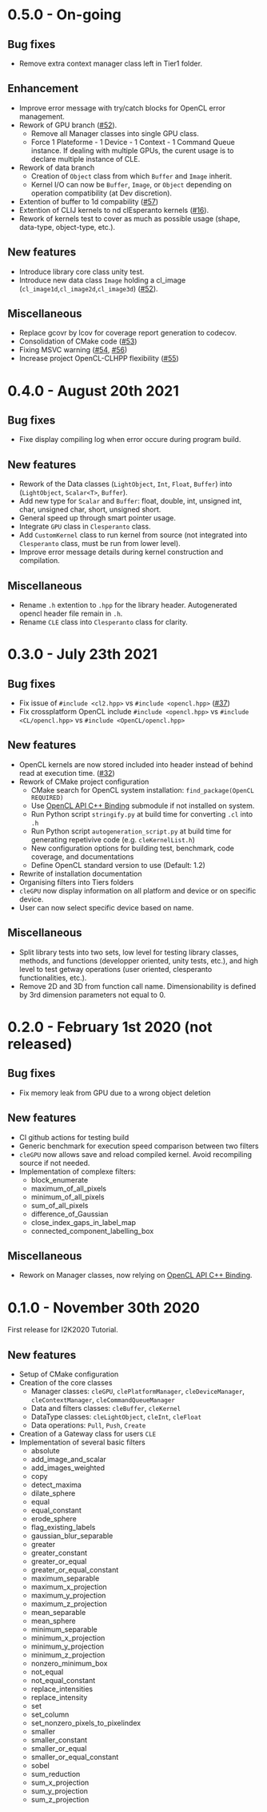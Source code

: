 # 0.5.0 - On-going

## Bug fixes
- Remove extra context manager class left in Tier1 folder.

## Enhancement
- Improve error message with try/catch blocks for OpenCL error management.
- Rework of GPU branch ([#52](https://github.com/clEsperanto/CLIc_prototype/pull/52)).
    - Remove all Manager classes into single GPU class.
    - Force 1 Plateforme - 1 Device - 1 Context - 1 Command Queue instance. If dealing with multiple GPUs, the curent usage is to declare multiple instance of CLE.
- Rework of data branch
    - Creation of `Object` class from which `Buffer` and `Image` inherit.
    - Kernel I/O can now be `Buffer`, `Image`, or `Object` depending on operation compatibility (at Dev discretion). 
- Extention of buffer to 1d compability ([#57](https://github.com/clEsperanto/CLIc_prototype/issues/57))
- Extention of CLIJ kernels to nd clEsperanto kernels ([#16](https://github.com/clEsperanto/clij-opencl-kernels/issues/17)).
- Rework of kernels test to cover as much as possible usage (shape, data-type, object-type, etc.).

## New features  
- Introduce library core class unity test.
- Introduce new data class `Image` holding a cl_image (`cl_image1d`,`cl_image2d`,`cl_image3d`) ([#52](https://github.com/clEsperanto/CLIc_prototype/pull/52)). 

## Miscellaneous
- Replace gcovr by lcov for coverage report generation to codecov.
- Consolidation of CMake code ([#53](https://github.com/clEsperanto/CLIc_prototype/pull/53))
- Fixing MSVC warning ([#54](https://github.com/clEsperanto/CLIc_prototype/pull/54), [#56](https://github.com/clEsperanto/CLIc_prototype/pull/56))
- Increase project OpenCL-CLHPP flexibility ([#55](https://github.com/clEsperanto/CLIc_prototype/pull/55))

# 0.4.0 - August 20th 2021

## Bug fixes
- Fixe display compiling log when error occure during program build.

## New features  
- Rework of the Data classes (`LightObject`, `Int`, `Float`, `Buffer`) into (`LightObject`, `Scalar<T>`, `Buffer`).
- Add new type for `Scalar` and `Buffer`: float, double, int, unsigned int, char, unsigned char, short, unsigned short.
- General speed up through smart pointer usage.
- Integrate `GPU` class in `Clesperanto` class.
- Add `CustomKernel` class to run kernel from source (not integrated into `Clesperanto` class, must be run from lower level).
- Improve error message details during kernel construction and compilation.

## Miscellaneous
- Rename `.h` extention to `.hpp` for the library header. Autogenerated opencl header file remain in `.h`.
- Rename `CLE` class into `Clesperanto` class for clarity.

# 0.3.0 - July 23th 2021

## Bug fixes
- Fix issue of `#include <cl2.hpp>` vs `#include <opencl.hpp>` ([#37](https://github.com/clEsperanto/CLIc_prototype/issues/37))
- Fix crossplatform OpenCL include `#include <opencl.hpp>` vs `#include <CL/opencl.hpp>` vs `#include <OpenCL/opencl.hpp>`

## New features  

- OpenCL kernels are now stored included into header instead of behind read at execution time. ([#32](https://github.com/clEsperanto/CLIc_prototype/issues/32))
- Rework of CMake project configuration
  - CMake search for OpenCL system installation: `find_package(OpenCL REQUIRED)`
  - Use [OpenCL API C++ Binding](https://github.com/KhronosGroup/OpenCL-CLHPP) submodule if not installed on system.
  - Run Python script `stringify.py` at build time for converting `.cl` into `.h`
  - Run Python script `autogeneration_script.py` at build time for generating repetivive code (e.g. `cleKernelList.h`)
  - New configuration options for building test, benchmark, code coverage, and documentations
  - Define OpenCL standard version to use (Default: 1.2)
- Rewrite of installation documentation
- Organising filters into Tiers folders
- `cleGPU` now display information on all platform and device or on specific device.
- User can now select specific device based on name.

## Miscellaneous
- Split library tests into two sets, low level for testing library classes, methods, and functions (developper oriented, unity tests, etc.), and high level to test getway operations (user oriented, clesperanto functionalities, etc.).
- Remove 2D and 3D from function call name. Dimensionability is defined by 3rd dimension parameters not equal to 0. 

# 0.2.0 - February 1st 2020 (not released)

## Bug fixes
- Fix memory leak from GPU due to a wrong object deletion

## New features
- CI github actions for testing build
- Generic benchmark for execution speed comparison between two filters
- `cleGPU` now allows save and reload compiled kernel. Avoid recompiling source if not needed. 
- Implementation of complexe filters:
  - block_enumerate
  - maximum_of_all_pixels
  - minimum_of_all_pixels
  - sum_of_all_pixels
  - difference_of_Gaussian
  - close_index_gaps_in_label_map
  - connected_component_labelling_box

## Miscellaneous

- Rework on Manager classes, now relying on [OpenCL API C++ Binding](https://github.com/KhronosGroup/OpenCL-CLHPP).
  
# 0.1.0 - November 30th 2020
First release for I2K2020 Tutorial.

## New features
- Setup of CMake configuration
- Creation of the core classes
  * Manager classes: `cleGPU`, `clePlatformManager`, `cleDeviceManager`, `cleContextManager`, `cleCommandQueueManager` 
  * Data and filters classes: `cleBuffer`, `cleKernel`
  * DataType classes: `cleLightObject`, `cleInt`, `cleFloat`
  * Data operations: `Pull`, `Push`, `Create`
- Creation of a Gateway class for users `CLE`
- Implementation of several basic filters
  * absolute
  * add_image_and_scalar
  * add_images_weighted
  * copy
  * detect_maxima
  * dilate_sphere
  * equal
  * equal_constant
  * erode_sphere
  * flag_existing_labels
  * gaussian_blur_separable
  * greater
  * greater_constant
  * greater_or_equal
  * greater_or_equal_constant
  * maximum_separable
  * maximum_x_projection
  * maximum_y_projection
  * maximum_z_projection
  * mean_separable
  * mean_sphere
  * minimum_separable
  * minimum_x_projection
  * minimum_y_projection
  * minimum_z_projection
  * nonzero_minimum_box
  * not_equal
  * not_equal_constant
  * replace_intensities
  * replace_intensity
  * set
  * set_column
  * set_nonzero_pixels_to_pixelindex
  * smaller
  * smaller_constant
  * smaller_or_equal
  * smaller_or_equal_constant
  * sobel
  * sum_reduction
  * sum_x_projection
  * sum_y_projection
  * sum_z_projection
